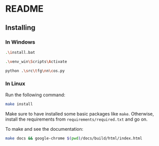 # README

## Installing

### In Windows

```bash
.\install.bat
```

```bash
.\venv_win\Scripts\Activate
```

```bash
python .\src\tfg\nn\cos.py
```

### In Linux

Run the following command:

```bash
make install
```

Make sure to have installed some basic packages like `make`. Otherwise, install
the requirements from `requirements/required.txt` and go on.

To make and see the documentation:

```bash
make docs && google-chrome $(pwd)/docs/build/html/index.html
```

